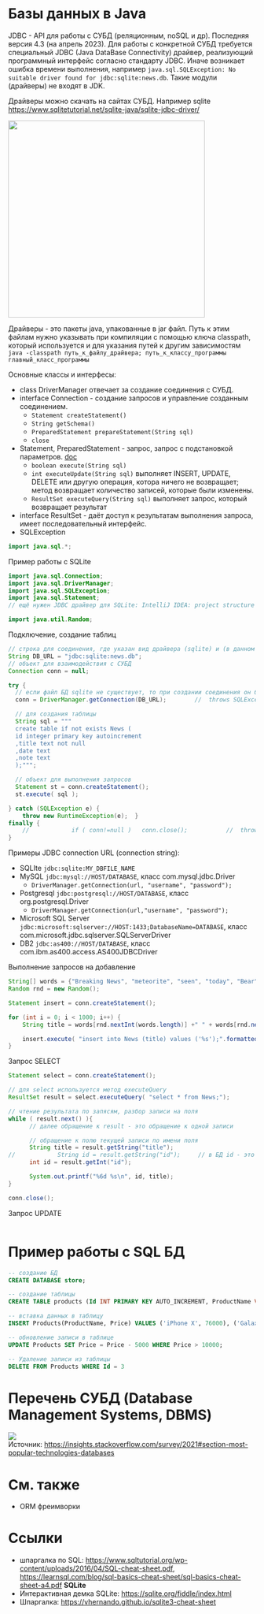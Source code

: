 # Базы данных в Java
JDBC - API для работы с СУБД (реляционным, noSQL и др). Последняя версия 4.3 (на апрель 2023).
Для работы с конкретной СУБД требуется специальный JDBC (Java DataBase Connectivity) драйвер, реализующий программный интерфейс согласно стандарту JDBC.
Иначе возникает ошибка времени выполнения, например `java.sql.SQLException: No suitable driver found for jdbc:sqlite:news.db`.
Такие модули (драйверы) не входят в JDK.

Драйверы можно скачать на сайтах СУБД. Например sqlite https://www.sqlitetutorial.net/sqlite-java/sqlite-jdbc-driver/

<img src=https://cdn.javarush.com/images/article/8098e9c9-e40c-4aad-b7c5-93987199aa61/512.webp width=400></img>

Драйверы - это пакеты java, упакованные в jar файл.
Путь к этим файлам нужно указывать при компиляции с помощью ключа classpath, который используется и для указания путей к другим зависимостям
`java -classpath путь_к_файлу_драйвера; путь_к_классу_программы  главный_класс_программы`

Основные классы и интерфесы:
- class DriverManager отвечает за создание соединения с  СУБД.
- interface Connection - создание запросов и управление созданным соединением.
  - `Statement createStatement()`
  - `String getSchema()`
  - `PreparedStatement prepareStatement(String sql)`
  - `close`
- Statement, PreparedStatement - запрос, запрос с подстановкой параметров. [doc](https://docs.oracle.com/en/java/javase/20/docs/api/java.sql/java/sql/Statement.html#executeQuery(java.lang.String))
  - `boolean execute(String sql)`
  - `int executeUpdate(String sql)` выполняет INSERT, UPDATE, DELETE или другую операция, котора ничего не возвращает; метод возвращает количество записей, которые были изменены.
  - `ResultSet executeQuery(String sql)` выполняет запрос, который возвращает результат
- interface ResultSet - даёт доступ к результатам выполнения запроса, имеет последовательный интерфейс.
- SQLException


```java
import java.sql.*;
```

Пример работы с SQLite
```java
import java.sql.Connection;
import java.sql.DriverManager;
import java.sql.SQLException;
import java.sql.Statement;
// ещё нужен JDBC драйвер для SQLite: IntelliJ IDEA: project structure > Modules > search jdbc sqlite > select xerial/sqlite-jdbc

import java.util.Random;
```

Подключение, создание таблиц
```java
// строка для соединения, где указан вид драйвера (sqlite) и (в данном случае) имя файла
String DB_URL = "jdbc:sqlite:news.db";
// объект для взаимодействия с СУБД
Connection conn = null;

try {
  // если файл БД sqlite не существует, то при создании соединения он будет создан
  conn = DriverManager.getConnection(DB_URL);        //  throws SQLException

  // для создания таблицы
  String sql = """
  create table if not exists News (
  id integer primary key autoincrement
  ,title text not null
  ,date text
  ,note text
  );""";

  // объект для выполнения запросов
  Statement st = conn.createStatement();
  st.execute( sql );

} catch (SQLException e) {
    throw new RuntimeException(e);  }
finally {
    //            if ( conn!=null )   conn.close();           //  throws SQLException
}

```
Примеры JDBС connection URL (connection string):
- SQLIte `jdbc:sqlite:MY_DBFILE_NAME`
- MySQL `jdbc:mysql://HOST/DATABASE`, класс com.mysql.jdbc.Driver
  - `DriverManager.getConnection(url, "username", "password");`
- Postgresql `jdbc:postgresql://HOST/DATABASE`, класс org.postgresql.Driver
  - `DriverManager.getConnection(url,"username", "password");`
- Microsoft SQL Server `jdbc:microsoft:sqlserver://HOST:1433;DatabaseName=DATABASE`,  класс com.microsoft.jdbc.sqlserver.SQLServerDriver
- DB2 	`jdbc:as400://HOST/DATABASE`, класс com.ibm.as400.access.AS400JDBCDriver


Выполнение запросов на добавление
```java
String[] words = {"Breaking News", "meteorite", "seen", "today", "Bear", "Chita", "in", "near", "nothing happened"};
Random rnd = new Random();

Statement insert = conn.createStatement();

for (int i = 0; i < 1000; i++) {
    String title = words[rnd.nextInt(words.length)] +" " + words[rnd.nextInt(words.length)] + " " + words[rnd.nextInt(words.length)];

    insert.execute( "insert into News (title) values ('%s');".formatted( title ) );
}
```

Запрос SELECT
```java
Statement select = conn.createStatement();

// для select используется метод executeQuery
ResultSet result = select.executeQuery( "select * from News;");

// чтение результата по запясям, разбор записи на поля
while ( result.next() ){
      // далее обращение к result - это обращение к одной записи

      // обращение к полю текущей записи по имени поля
      String title = result.getString("title");
//            String id = result.getString("id");     // в БД id - это integer, но можно преобразовать и в строку
      int id = result.getInt("id");

      System.out.printf("%6d %s\n", id, title);
}

conn.close();
```

Запрос UPDATE
```java

```
# Пример работы с SQL БД

```sql
-- создание БД
CREATE DATABASE store;

-- создание таблицы
CREATE TABLE products (Id INT PRIMARY KEY AUTO_INCREMENT, ProductName VARCHAR(20), Price INT);

-- вставка данных в таблицу
INSERT Products(ProductName, Price) VALUES ('iPhone X', 76000), ('Galaxy S9', 45000), ('Nokia 9', 36000);

-- обновление записи в таблице
UPDATE Products SET Price = Price - 5000 WHERE Price > 10000;

-- Удаление записи из таблицы
DELETE FROM Products WHERE Id = 3
```

# Перечень СУБД (Database Management Systems, DBMS)
![](dbms_rating.png)\
Источник: https://insights.stackoverflow.com/survey/2021#section-most-popular-technologies-databases



# См. также
- ORM фреимворки

# Ссылки
- шпаргалка по SQL: https://www.sqltutorial.org/wp-content/uploads/2016/04/SQL-cheat-sheet.pdf, https://learnsql.com/blog/sql-basics-cheat-sheet/sql-basics-cheat-sheet-a4.pdf
**SQLite**
- Интерактивная демка SQLite: https://sqlite.org/fiddle/index.html
- Шпаргалка: https://vhernando.github.io/sqlite3-cheat-sheet

